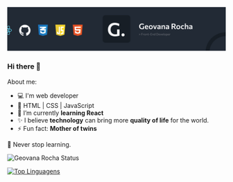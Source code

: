 <img src="https://github.com/geovanarochamp/geovanarochamp/blob/main/cover.png?raw=true">

### Hi there 👋

About me:

- 💻 I'm web developer
- 🚀 HTML | CSS | JavaScript
- 🌱 I’m currently <b>learning React</b>
- ✨ I believe <b>technology</b> can bring more <b>quality of life</b> for the world.
- ⚡ Fun fact: <b>Mother of twins</b>

📖 Never stop learning.

![Geovana Rocha Status](https://github-readme-stats.vercel.app/api?username=geovanarochamp&show_icons=true)

[![Top Linguagens](https://github-readme-stats.vercel.app/api/top-langs/?username=geovanarochamp&layout=compact)](https://github.com/geovanarochamp/github-readme-stats)
